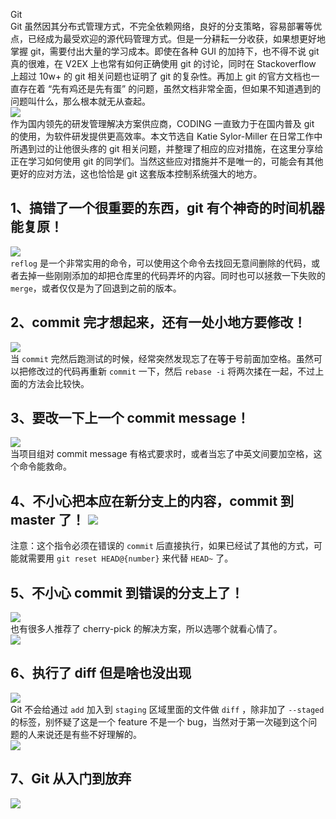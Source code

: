Git<br />Git 虽然因其分布式管理方式，不完全依赖网络，良好的分支策略，容易部署等优点，已经成为最受欢迎的源代码管理方式。但是一分耕耘一分收获，如果想更好地掌握 git，需要付出大量的学习成本。即使在各种 GUI 的加持下，也不得不说 git 真的很难，在 V2EX 上也常有如何正确使用 git 的讨论，同时在 Stackoverflow 上超过 10w+ 的 git 相关问题也证明了 git 的复杂性。再加上 git 的官方文档也一直存在着 “先有鸡还是先有蛋” 的问题，虽然文档非常全面，但如果不知道遇到的问题叫什么，那么根本就无从查起。<br />![](https://cdn.nlark.com/yuque/0/2021/webp/396745/1636288660003-ffdcc0a4-3241-4624-92a9-ee103586bf75.webp#clientId=u5a5056ee-5915-4&from=paste&id=u1a08c072&originHeight=451&originWidth=1080&originalType=url&ratio=1&status=done&style=shadow&taskId=u082041da-7174-4ce2-a2e6-31661f2f462)<br />作为国内领先的研发管理解决方案供应商，CODING 一直致力于在国内普及 git 的使用，为软件研发提供更高效率。本文节选自 Katie Sylor-Miller 在日常工作中所遇到过的让他很头疼的 git 相关问题，并整理了相应的应对措施，在这里分享给正在学习如何使用 git 的同学们。当然这些应对措施并不是唯一的，可能会有其他更好的应对方法，这也恰恰是 git 这套版本控制系统强大的地方。
<a name="VqGFR"></a>
## 1、搞错了一个很重要的东西，git 有个神奇的时间机器能复原！
![](https://cdn.nlark.com/yuque/0/2021/webp/396745/1636288660154-c55981a6-b955-4647-91dc-f60ae90d05e3.webp#clientId=u5a5056ee-5915-4&from=paste&id=u0bbecb4a&originHeight=426&originWidth=1080&originalType=url&ratio=1&status=done&style=shadow&taskId=ua71b608b-96b4-4b18-973a-02a20a98666)<br />`reflog` 是一个非常实用的命令，可以使用这个命令去找回无意间删除的代码，或者去掉一些刚刚添加的却把仓库里的代码弄坏的内容。同时也可以拯救一下失败的 `merge`，或者仅仅是为了回退到之前的版本。
<a name="YAW4z"></a>
## 2、commit 完才想起来，还有一处小地方要修改！
![](https://cdn.nlark.com/yuque/0/2021/webp/396745/1636288659884-a5e1b3f3-6839-41ff-a0a7-cce08077bb73.webp#clientId=u5a5056ee-5915-4&from=paste&id=u6ab35e63&originHeight=375&originWidth=1080&originalType=url&ratio=1&status=done&style=shadow&taskId=u65a225c8-a21e-4d9e-8259-9aec096426c)<br />当 `commit` 完然后跑测试的时候，经常突然发现忘了在等于号前面加空格。虽然可以把修改过的代码再重新 `commit` 一下，然后 `rebase -i` 将两次揉在一起，不过上面的方法会比较快。
<a name="Evc4y"></a>
## 3、要改一下上一个 commit message！
![](https://cdn.nlark.com/yuque/0/2021/webp/396745/1636288659894-8c37cbcb-4400-41b3-a315-890a1b2bbcc6.webp#clientId=u5a5056ee-5915-4&from=paste&id=uc9cd83c3&originHeight=353&originWidth=1080&originalType=url&ratio=1&status=done&style=shadow&taskId=ub0cee5ab-9c6e-4f0c-97e5-721317f9c81)<br />当项目组对 commit message 有格式要求时，或者当忘了中英文间要加空格，这个命令能救命。
<a name="OEcRy"></a>
## 4、不小心把本应在新分支上的内容，commit 到 master 了！ ![](https://cdn.nlark.com/yuque/0/2021/webp/396745/1636288660039-4bc2a83f-bbd0-4c5a-9538-398d0b6d2c0a.webp#clientId=u5a5056ee-5915-4&from=paste&id=ud295bf3f&originHeight=400&originWidth=1080&originalType=url&ratio=1&status=done&style=shadow&taskId=ud0e77268-a65e-464b-b7f9-1cc783f41d2)
注意：这个指令必须在错误的 `commit` 后直接执行，如果已经试了其他的方式，可能就需要用 `git reset HEAD@{number}` 来代替 `HEAD~` 了。
<a name="Oz6f3"></a>
## 5、不小心 commit 到错误的分支上了！ 
![](https://cdn.nlark.com/yuque/0/2021/webp/396745/1636288662308-cd7643be-58e7-42b4-86f2-7eb8118094c8.webp#clientId=u5a5056ee-5915-4&from=paste&id=ucad9e843&originHeight=478&originWidth=1080&originalType=url&ratio=1&status=done&style=shadow&taskId=ud99b433a-cc18-4d54-89b7-8cb337aad42)<br />也有很多人推荐了 cherry-pick 的解决方案，所以选哪个就看心情了。<br />![](https://cdn.nlark.com/yuque/0/2021/webp/396745/1636288662624-bfd8a3bf-78bb-46be-938f-1f72b32471fe.webp#clientId=u5a5056ee-5915-4&from=paste&id=ua5706d14&originHeight=400&originWidth=1080&originalType=url&ratio=1&status=done&style=shadow&taskId=ube136aad-f42c-47d1-934b-9a32188e0fc)
<a name="zy8of"></a>
## 6、执行了 diff 但是啥也没出现 
![](https://cdn.nlark.com/yuque/0/2021/webp/396745/1636288662577-f5e3b6b0-61a1-485d-a84e-aa1290d8fed9.webp#clientId=u5a5056ee-5915-4&from=paste&id=u093c8bbb&originHeight=271&originWidth=1080&originalType=url&ratio=1&status=done&style=shadow&taskId=u28e04fe9-eabe-4958-b72e-8a1d07d81a0)<br />Git 不会给通过 `add` 加入到 `staging` 区域里面的文件做 `diff` ，除非加了 `--staged` 的标签，别怀疑了这是一个 feature 不是一个 bug，当然对于第一次碰到这个问题的人来说还是有些不好理解的。<br />![](https://cdn.nlark.com/yuque/0/2021/webp/396745/1636288663006-7e0c6031-8703-41fb-af77-e58e567e1266.webp#clientId=u5a5056ee-5915-4&from=paste&id=u17ad0969&originHeight=400&originWidth=1080&originalType=url&ratio=1&status=done&style=shadow&taskId=u21491039-aa57-4c43-b9b5-6b79f4f45a1)
<a name="jBNJt"></a>
## 7、Git 从入门到放弃
![](https://cdn.nlark.com/yuque/0/2021/webp/396745/1636288663025-3fd70429-0933-4eb5-ae82-75f94c0c9b95.webp#clientId=u5a5056ee-5915-4&from=paste&id=u24f9be2b&originHeight=348&originWidth=1080&originalType=url&ratio=1&status=done&style=shadow&taskId=u7049053d-be76-4561-8c43-c8e48708de4)
